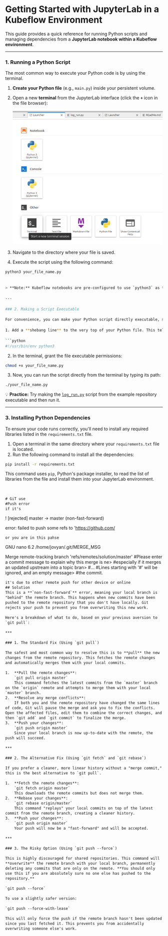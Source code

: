 # Getting Started with JupyterLab in a Kubeflow Environment

This guide provides a quick reference for running Python scripts and managing dependencies from a **JupyterLab notebook within a Kubeflow environment**.

---

### 1. Running a Python Script

The most common way to execute your Python code is by using the terminal.

1. **Create your Python file** (e.g., `main.py`) inside your persistent volume.  
2. Open a new **terminal** from the JupyterLab interface (click the **`+`** icon in the file browser):  

   ![Run Command](./terminal%20luncher.png "Open Terminal in JupyterLab")  

3. Navigate to the directory where your file is saved.  
4. Execute the script using the following command:

```bash
python3 your_file_name.py


> **Note:** Kubeflow notebooks are pre-configured to use `python3` as the standard interpreter.

---

### 2. Making a Script Executable

For convenience, you can make your Python script directly executable, similar to a shell command.

1. Add a **shebang line** to the very top of your Python file. This tells the system to use the `python3` interpreter:

```python
#!/usr/bin/env python3
```

2. In the terminal, grant the file executable permissions:

```bash
chmod +x your_file_name.py
```

3. Now, you can run the script directly from the terminal by typing its path:

```bash
./your_file_name.py
```

💡 **Practice:** Try making the [`log_run.py`](https://github.com/aymenabid-lab/kubeflowCESLab/blob/main/log_run.py) script from the example repository executable and then run it.


---

### 3. Installing Python Dependencies

To ensure your code runs correctly, you'll need to install any required libraries listed in the `requirements.txt` file.

1. Open a terminal in the same directory where your `requirements.txt` file is located.
2. Run the following command to install all the dependencies:

```bash
pip install -r requirements.txt
```

This command uses `pip`, Python's package installer, to read the list of libraries from the file and install them into your JupyterLab environment.

```


# GiT use
#Push error
if it's
```
! [rejected] master -> master (non-fast-forward)

error: failed to push some refs to 'https://github.com/
```
or you are in this pahse
```
  GNU nano 6.2       /home/jovyan/.git/MERGE_MSG                

Merge remote-tracking branch 'refs/remotes/solution/master'
#Please enter a commit message to explain why this merge is ne>
#especially if it merges an updated upstream into a topic bran>
#...
#Lines starting with '#' will be ignored, and an empty message>
#the commit.
```
it's due to other remote push for other device or online
## Solution
This is a **`non-fast-forward`** error, meaning your local branch is "behind" the remote branch. This happens when new commits have been pushed to the remote repository that you don't have locally. Git rejects your push to prevent you from overwriting this new work.

Here's a breakdown of what to do, based on your previous aversion to `git pull`:

***

### 1. The Standard Fix (Using `git pull`)

The safest and most common way to resolve this is to **pull** the new changes from the remote repository. This fetches the remote changes and automatically merges them with your local commits.

1.  **Pull the remote changes**:
    `git pull origin master`
    This command fetches the latest commits from the `master` branch on the `origin` remote and attempts to merge them with your local `master` branch.
2.  **Resolve any merge conflicts**:
    If both you and the remote repository have changed the same lines of code, Git will pause the merge and ask you to fix the conflicts. Open the affected files, edit them to combine the correct changes, and then `git add` and `git commit` to finalize the merge.
3.  **Push your changes**:
    `git push origin master`
    Since your local branch is now up-to-date with the remote, the push will succeed.

***

### 2. The Alternative Fix (Using `git fetch` and `git rebase`)

If you prefer a cleaner, more linear history without a "merge commit," this is the best alternative to `git pull`.

1.  **Fetch the remote changes**:
    `git fetch origin master`
    This downloads the remote commits but does not merge them.
2.  **Rebase your changes**:
    `git rebase origin/master`
    This command "replays" your local commits on top of the latest commit from the remote branch, creating a cleaner history. 
3.  **Push your changes**:
    `git push origin master`
    Your push will now be a "fast-forward" and will be accepted.

***

### 3. The Risky Option (Using `git push --force`)

This is highly discouraged for shared repositories. This command will **overwrite** the remote branch with your local branch, permanently deleting any commits that are only on the remote. **You should only use this if you are absolutely sure no one else has pushed to the repository.**

`git push --force`

To use a slightly safer version:

`git push --force-with-lease`

This will only force the push if the remote branch hasn't been updated since you last fetched it. This prevents you from accidentally overwriting someone else's work.
